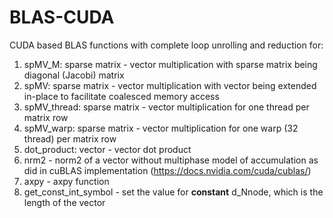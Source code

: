 # BLAS-CUDA

CUDA based BLAS functions with complete loop unrolling and reduction for:
1. spMV_M: sparse matrix - vector multiplication with sparse matrix being diagonal (Jacobi) matrix
2. spMV: sparse matrix - vector multiplication with vector being extended in-place to facilitate coalesced memory access
3. spMV_thread: sparse matrix - vector multiplication for one thread per matrix row
4. spMV_warp: sparse matrix - vector multiplication for one warp (32 thread) per matrix row
5. dot_product: vector - vector dot product
6. nrm2 - norm2 of a vector without multiphase model of accumulation as did in cuBLAS implementation (https://docs.nvidia.com/cuda/cublas/)
7. axpy - axpy function
8. get_const_int_symbol - set the value for __constant__ d_Nnode, which is the length of the vector 
